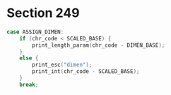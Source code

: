 # Section 249

```c << Cases of |print_cmd_chr| for symbolic printing of primitives >>+=
case ASSIGN_DIMEN:
    if (chr_code < SCALED_BASE) {
        print_length_param(chr_code - DIMEN_BASE);
    }
    else {
        print_esc("dimen");
        print_int(chr_code - SCALED_BASE);
    }
    break;
```
